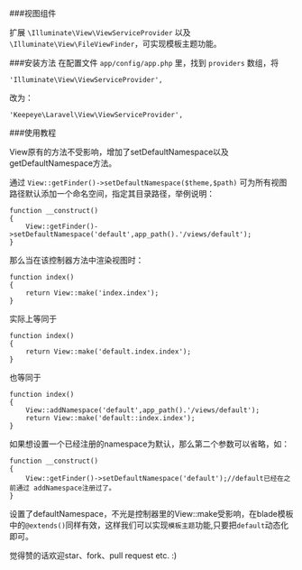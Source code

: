 ###视图组件

扩展 `\Illuminate\View\ViewServiceProvider` 以及 `\Illuminate\View\FileViewFinder`，可实现模板主题功能。


###安装方法
在配置文件 `app/config/app.php` 里，找到 `providers` 数组，将

    'Illuminate\View\ViewServiceProvider',

改为：

    'Keepeye\Laravel\View\ViewServiceProvider',

###使用教程

View原有的方法不受影响，增加了setDefaultNamespace以及getDefaultNamespace方法。

通过 `View::getFinder()->setDefaultNamespace($theme,$path)` 可为所有视图路径默认添加一个命名空间，指定其目录路径，举例说明：

    function __construct()
    {
        View::getFinder()->setDefaultNamespace('default',app_path().'/views/default');
    }

那么当在该控制器方法中渲染视图时：

    function index()
    {
        return View::make('index.index');
    }

实际上等同于

    function index()
    {
        return View::make('default.index.index');
    }

也等同于

    function index()
    {
        View::addNamespace('default',app_path().'/views/default');
        return View::make('default::index.index');
    }

如果想设置一个已经注册的namespace为默认，那么第二个参数可以省略，如：

    function __construct()
    {
        View::getFinder()->setDefaultNamespace('default');//default已经在之前通过 addNamespace注册过了。
    }

设置了defaultNamespace，不光是控制器里的View::make受影响，在blade模板中的`@extends()`同样有效，这样我们可以实现`模板主题`功能,只要把`default`动态化即可。


觉得赞的话欢迎star、fork、pull request etc. :)